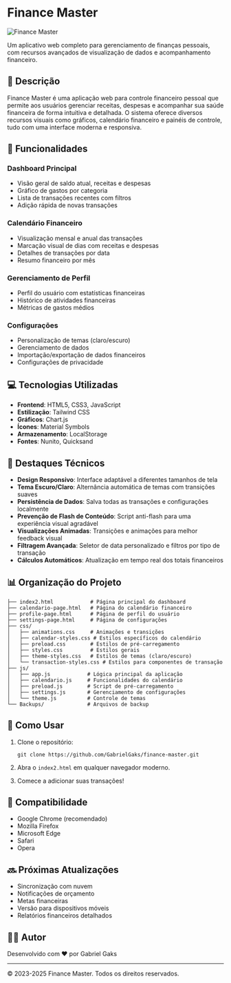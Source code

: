 # Finance Master

![Finance Master](https://img.shields.io/badge/Finance%20Master-1.0.0-blue)

Um aplicativo web completo para gerenciamento de finanças pessoais, com recursos avançados de visualização de dados e acompanhamento financeiro.

## 📝 Descrição

Finance Master é uma aplicação web para controle financeiro pessoal que permite aos usuários gerenciar receitas, despesas e acompanhar sua saúde financeira de forma intuitiva e detalhada. O sistema oferece diversos recursos visuais como gráficos, calendário financeiro e painéis de controle, tudo com uma interface moderna e responsiva.

## 🚀 Funcionalidades

### Dashboard Principal
- Visão geral de saldo atual, receitas e despesas
- Gráfico de gastos por categoria
- Lista de transações recentes com filtros
- Adição rápida de novas transações

### Calendário Financeiro
- Visualização mensal e anual das transações
- Marcação visual de dias com receitas e despesas
- Detalhes de transações por data
- Resumo financeiro por mês

### Gerenciamento de Perfil
- Perfil do usuário com estatísticas financeiras
- Histórico de atividades financeiras
- Métricas de gastos médios

### Configurações
- Personalização de temas (claro/escuro)
- Gerenciamento de dados
- Importação/exportação de dados financeiros
- Configurações de privacidade

## 💻 Tecnologias Utilizadas

- **Frontend**: HTML5, CSS3, JavaScript
- **Estilização**: Tailwind CSS
- **Gráficos**: Chart.js
- **Ícones**: Material Symbols
- **Armazenamento**: LocalStorage
- **Fontes**: Nunito, Quicksand

## 🌟 Destaques Técnicos

- **Design Responsivo**: Interface adaptável a diferentes tamanhos de tela
- **Tema Escuro/Claro**: Alternância automática de temas com transições suaves
- **Persistência de Dados**: Salva todas as transações e configurações localmente
- **Prevenção de Flash de Conteúdo**: Script anti-flash para uma experiência visual agradável
- **Visualizações Animadas**: Transições e animações para melhor feedback visual
- **Filtragem Avançada**: Seletor de data personalizado e filtros por tipo de transação
- **Cálculos Automáticos**: Atualização em tempo real dos totais financeiros

## 📊 Organização do Projeto

```
├── index2.html            # Página principal do dashboard
├── calendario-page.html   # Página do calendário financeiro
├── profile-page.html      # Página de perfil do usuário
├── settings-page.html     # Página de configurações
├── css/
│   ├── animations.css     # Animações e transições
│   ├── calendar-styles.css # Estilos específicos do calendário
│   ├── preload.css        # Estilos de pré-carregamento
│   ├── styles.css         # Estilos gerais
│   ├── theme-styles.css   # Estilos de temas (claro/escuro)
│   └── transaction-styles.css # Estilos para componentes de transação
├── js/
│   ├── app.js            # Lógica principal da aplicação
│   ├── calendario.js     # Funcionalidades do calendário
│   ├── preload.js        # Script de pré-carregamento
│   ├── settings.js       # Gerenciamento de configurações
│   └── theme.js          # Controle de temas
└── Backups/              # Arquivos de backup
```

## 🔧 Como Usar

1. Clone o repositório:
   ```
   git clone https://github.com/GabrielGaks/finance-master.git
   ```

2. Abra o `index2.html` em qualquer navegador moderno.

3. Comece a adicionar suas transações!

## 📱 Compatibilidade

- Google Chrome (recomendado)
- Mozilla Firefox
- Microsoft Edge
- Safari
- Opera

## 🔜 Próximas Atualizações

- Sincronização com nuvem
- Notificações de orçamento
- Metas financeiras
- Versão para dispositivos móveis
- Relatórios financeiros detalhados



## 👨‍💻 Autor

Desenvolvido com ❤️ por Gabriel Gaks

---
© 2023-2025 Finance Master. Todos os direitos reservados.